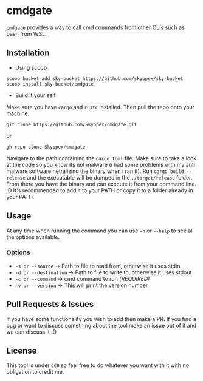 # cmdgate

`cmdgate` provides a way to call cmd commands from other CLIs such as bash from WSL.

## Installation

- Using scoop
```pwsh
scoop bucket add sky-bucket https://github.com/skyppex/sky-bucket
scoop install sky-bucket/cmdgate
```

- Build it your self

Make sure you have `cargo` and `rustc` installed.
Then pull the repo onto your machine.
```pwsh
git clone https://github.com/Skyppex/cmdgate.git
```
or
```pwsh
gh repo clone Skyppex/cmdgate
```
Navigate to the path containing the `cargo.toml` file.
Make sure to take a look at the code so you know its not malware (i had some problems with my anti malware software netralizing the binary when i ran it).
Run `cargo build --release` and the executable will be dumped in the `./target/release` folder. From there you have the binary and can execute it from your command line. :D
It's recommended to add it to your PATH or copy it to a folder already in your PATH.

## Usage

At any time when running the command you can use `-h` or `--help` to see all the options available.

### Options
- `-s or --source` -> Path to file to read from, otherwise it uses stdin
- `-d or --destination` -> Path to file to write to, otherwise it uses stdout
- `-c or --command` -> cmd command to run *(REQUIRED)*
- `-v or --version` -> This will print the version number

## Pull Requests & Issues

If you have some functionality you wish to add then make a PR.
If you find a bug or want to discuss something about the tool make an issue out of it and we can discuss it :D

## License

This tool is under `CC0` so feel free to do whatever you want with it with no obligation to credit me.
